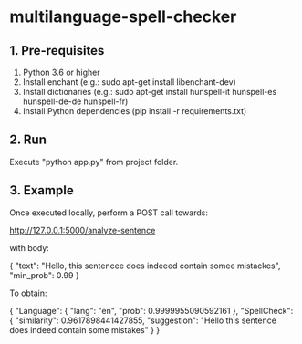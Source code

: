 # multilanguage-spell-checker


## 1. Pre-requisites

1) Python 3.6 or higher
2) Install enchant (e.g.: sudo apt-get install libenchant-dev)
3) Install dictionaries (e.g.: sudo apt-get install hunspell-it hunspell-es hunspell-de-de hunspell-fr)
4) Install Python dependencies (pip install -r requirements.txt)

## 2. Run

Execute "python app.py" from project folder.

## 3. Example

Once executed locally, perform a POST call towards:

http://127.0.0.1:5000/analyze-sentence

with body:

{
    "text": "Hello, this sentencee does indeeed contain somee mistackes",
    "min_prob": 0.99
}

To obtain:

{
    "Language": {
        "lang": "en",
        "prob": 0.9999955090592161
    },
    "SpellCheck": {
        "similarity": 0.9617898441427855,
        "suggestion": "Hello this sentence does indeed contain some mistakes"
    }
}
